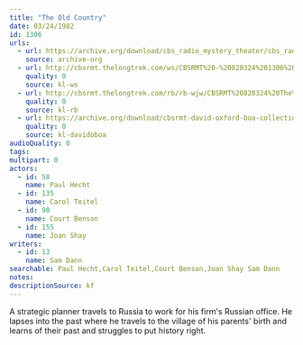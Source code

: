 ```yaml
---
title: "The Old Country"
date: 03/24/1982
id: 1306
urls: 
  - url: https://archive.org/download/cbs_radio_mystery_theater/cbs_radio_mystery_theater-1301-1350.zip/cbs_radio_mystery_theater-1301-1350%2Fcbsrmt_1306_the_old_country.mp3
    source: archive-org
  - url: http://cbsrmt.thelongtrek.com/ws/CBSRMT%20-%20820324%201306%20The%20Old%20Country_ws.mp3
    quality: 0
    source: kl-ws
  - url: http://cbsrmt.thelongtrek.com/rb/rb-wjw/CBSRMT%20820324%20The%20Old%20Country_wjw.mp3
    quality: 0
    source: kl-rb
  - url: https://archive.org/download/cbsrmt-david-oxford-boa-collection/CBSRMT-820324-1306-The-Old-Country-(32-16)-{BoA}.mp3
    quality: 0
    source: kl-davidoboa
audioQuality: 0
tags: 
multipart: 0
actors:  
  - id: 58
    name: Paul Hecht  
  - id: 135
    name: Carol Teitel  
  - id: 90
    name: Court Benson  
  - id: 155
    name: Joan Shay
writers:  
  - id: 13
    name: Sam Dann
searchable: Paul Hecht,Carol Teitel,Court Benson,Joan Shay Sam Dann
notes: 
descriptionSource: kf
---
```

A strategic planner travels to Russia to work for his firm's Russian office. He lapses into the past where he travels to the village of his parents' birth and learns of their past and struggles to put history right.